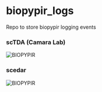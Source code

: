 # biopypir_logs
Repo to store biopypir logging events

### scTDA (Camara Lab)
![BIOPYPIR](https://img.shields.io/endpoint.svg?url=https://raw.githubusercontent.com/benstear/biopypir_logs/logs_branch/badges/scTDA_badge_endpoint.json&link=https://www.google.com)

### scedar 
![BIOPYPIR](https://img.shields.io/endpoint.svg?url=https://raw.githubusercontent.com/benstear/biopypir_logs/logs_branch/badges/scedar_badge_endpoint.json)



